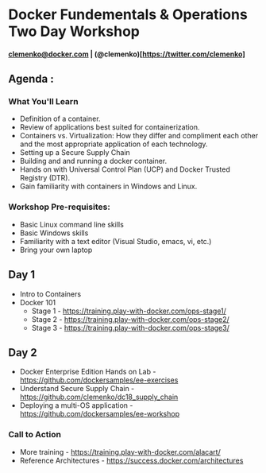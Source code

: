# Docker Fundementals & Operations Two Day Workshop

#### clemenko@docker.com | (@clemenko)[https://twitter.com/clemenko]

## Agenda :
### What You'll Learn
- Definition of a container.
- Review of applications best suited for containerization.
- Containers vs. Virtualization: How they differ and compliment each other and the most appropriate application of each technology.
- Setting up a Secure Supply Chain
- Building and and running a docker container.
- Hands on with Universal Control Plan (UCP) and Docker Trusted Registry (DTR).
- Gain familiarity with containers in Windows and Linux.

### Workshop Pre-requisites:
- Basic Linux command line skills
- Basic Windows skills
- Familiarity with a text editor (Visual Studio, emacs, vi, etc.)
- Bring your own laptop

## Day 1
- Intro to Containers
- Docker 101 
    - Stage 1 - https://training.play-with-docker.com/ops-stage1/
    - Stage 2 - https://training.play-with-docker.com/ops-stage2/
    - Stage 3 - https://training.play-with-docker.com/ops-stage3/

## Day 2
- Docker Enterprise Edition Hands on Lab - https://github.com/dockersamples/ee-exercises
- Understand Secure Supply Chain - https://github.com/clemenko/dc18_supply_chain
- Deploying a multi-OS application - https://github.com/dockersamples/ee-workshop

### Call to Action
- More training - https://training.play-with-docker.com/alacart/
- Reference Architectures - https://success.docker.com/architectures
